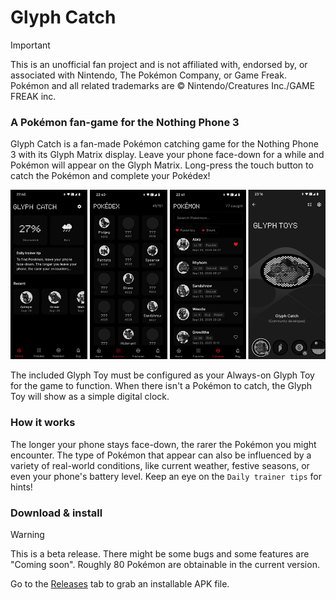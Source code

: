 # Glyph Catch

> [!IMPORTANT]
> This is an unofficial fan project and is not affiliated with, endorsed by, or associated with Nintendo, The Pokémon Company, or Game Freak. Pokémon and all related trademarks are © Nintendo/Creatures Inc./GAME FREAK inc.

### A Pokémon fan-game for the Nothing Phone 3

Glyph Catch is a fan-made Pokémon catching game for the Nothing Phone 3 with its Glyph Matrix display. Leave your phone face-down for a while and Pokémon will appear on the Glyph Matrix. Long-press the touch button to catch the Pokémon and complete your Pokédex!

![Screenshots: home screen, Pokédex screen, caught Pokémon screen, Glyph Toy screen](/visual.png)

The included Glyph Toy must be configured as your Always-on Glyph Toy for the game to function. When there isn't a Pokémon to catch, the Glyph Toy will show as a simple digital clock.

### How it works

The longer your phone stays face-down, the rarer the Pokémon you might encounter. The type of Pokémon that appear can also be influenced by a variety of real-world conditions, like current weather, festive seasons, or even your phone's battery level. Keep an eye on the `Daily trainer tips` for hints!

### Download & install

> [!WARNING]
> This is a beta release. There might be some bugs and some features are "Coming soon".
> Roughly 80 Pokémon are obtainable in the current version.

Go to the [Releases](https://github.com/equalparts/glyph-catch/releases) tab to grab an installable APK file.
